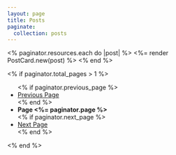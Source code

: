 ```yaml
---
layout: page
title: Posts
paginate:
  collection: posts
---
```


<div class="posts-grid">
  <% paginator.resources.each do |post| %>
    <%= render PostCard.new(post) %>
  <% end %>
</div>

<% if paginator.total_pages > 1 %>
  <ul class="pagination">
    <% if paginator.previous_page %>
      <li>
        <a href="<%= paginator.previous_page_path %>">Previous Page</a>
      </li>
    <% end %>
    <li><strong>Page <%= paginator.page %></strong></li>
    <% if paginator.next_page %>
    <li>
      <a href="<%= paginator.next_page_path %>">Next Page</a>
    </li>
    <% end %>
  </ul>
<% end %>
